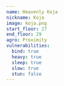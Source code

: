 ```yaml
---
name: Heavenly Koja
nickname: Koja
image: koja.png
start_floor: 27
end_floor: 29
agro: Proximity
vulnerabilities:
  bind: true
  heavy: true
  sleep: true
  slow: true
  stun: false
---
```

